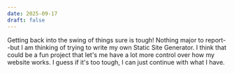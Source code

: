```yaml
---
date: 2025-09-17
draft: false
---
```

Getting back into the swing of things sure is tough! Nothing major to report--but I am thinking of trying to write my own Static Site Generator. I think that could be a fun project that let's me have a lot more control over how my website works. I guess if it's too tough, I can just continue with what I have.
